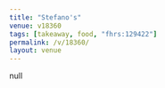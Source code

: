 ```yaml
---
title: "Stefano's"
venue: v18360
tags: [takeaway, food, "fhrs:129422"]
permalink: /v/18360/
layout: venue
---
```

null